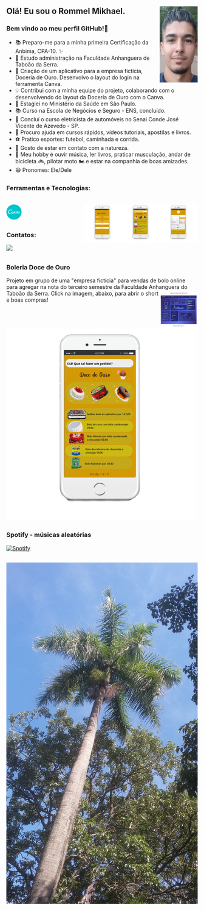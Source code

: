 
## Olá! Eu sou o Rommel Mikhael.  <img src="https://github.com/Rommelmikhael/Rommelmikhael/blob/main/Romminho.jpg?raw=true" width="100" height="200" align="right">

### Bem vindo ao meu perfil GitHub!👋


- 📚 Preparo-me para a minha primeira Certificação da Anbima, CPA-10. ✨
- 🏦 Estudo administração na Faculdade Anhanguera de Taboão da Serra.
- 🍰 Criação de um aplicativo para a empresa fictícia, Doceria de Ouro. Desenvolvo o layout do login na ferramenta Canva.
- 💡 Contribui com a minha equipe do projeto, colaborando com o desenvolvendo do layout da Doceria de Ouro com o Canva.
- 🔭 Estagiei no Ministério da Saúde em São Paulo.
- 📚 Curso na Escola de Negócios e Seguro - ENS, concluído.
- 🚗 Concluí o curso eletricista de automóveis no Senai Conde José Vicente de Azevedo - SP.
- 🤔 Procuro ajuda em cursos rápidos, vídeos tutoriais, apostilas e livros.
- ⚽ Pratico esportes: futebol, caminhada e corrida.
- 🌳 Gosto de estar em contato com a natureza.
- 🎵 Meu hobby é ouvir música, ler livros, praticar musculação, andar de bicicleta 🚲, pilotar moto 🏍️ e estar na companhia de boas amizades.
- 😄 Pronomes: Ele/Dele

##

 ### Ferramentas e Tecnologias:
  
  <div style="display: inline_block"><br>
  <img align="center" alt="Rommel Mikhael-Canva" height="40" width="40" src="https://github.com/Rommelmikhael/Rommelmikhael/blob/main/canva-original.svg" />
  
  <img src="https://github.com/Rommelmikhael/Rommelmikhael/blob/main/pagina_pagamento.png?raw=true" width="100" height="100" align="right">
  <img src="https://github.com/Rommelmikhael/Rommelmikhael/blob/main/pagina_produtos.png?raw=true" width="100" height="100" align="right">        
  <img src="https://github.com/Rommelmikhael/Rommelmikhael/blob/main/222.png?raw=true" width="100" height="100" align="right">
  </div>

##
  
### Contatos:

<div>
<a href="https://www.linkedin.com/in/rommel-mikhael-541702176" target="_blank"><img src="https://img.shields.io/badge/-LinkedIn-%230077B5?style=for-the-badge&logo=linkedin&logoColor=white" target="_blank"></a>   
</div>

##

### Boleria Doce de Ouro 
Projeto em grupo de uma "empresa fictícia" para vendas de bolo online para agregar na nota do terceiro semestre da Faculdade Anhanguera do Taboão da Serra. 
<img src="https://github.com/Rommelmikhael/Rommelmikhael/blob/main/grafico.jpg" width="100" height="100" align="right">
Click na imagem, abaixo, para abrir o short e boas compras!

##

[![Vídeo](https://github.com/Rommelmikhael/Rommelmikhael/blob/main/pagina_produtos.png?raw=true)](https://youtube.com/shorts/Btj0q_M2y2U)

##

### Spotify - músicas aleatórias

[![Spotify](https://github-readme-remake.vercel.app/api/spotify)](https://open.spotify.com/track/2diKs21Dq3e6K2gfhMJLCO?si=b98b00ef5e7740e3)

##

  ![Frase Motivacional](https://github.com/Rommelmikhael/Rommelmikhael/blob/main/palmeira.jpg?raw=true)

##
